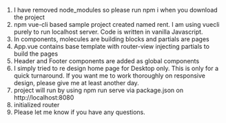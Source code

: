 1. I have removed node_modules so please run npm i when you download the project
2. npm vue-cli based sample project created named rent. I am using vuecli purely to run localhost server. Code is written in vanilla Javascript.
3. In components, molecules are building blocks and partials are pages
4. App.vue contains base template with router-view injecting partials to build the pages
5. Header and Footer components are added as global components
6. I simply tried to re design home page for Desktop only. This is only for a quick turnaround. If you want me to work thoroughly on responsive design, please give me at least another day.
7. project will run by using npm run serve via package.json on http://localhost:8080
8. initialized router
9. Please let me know if you have any questions.
